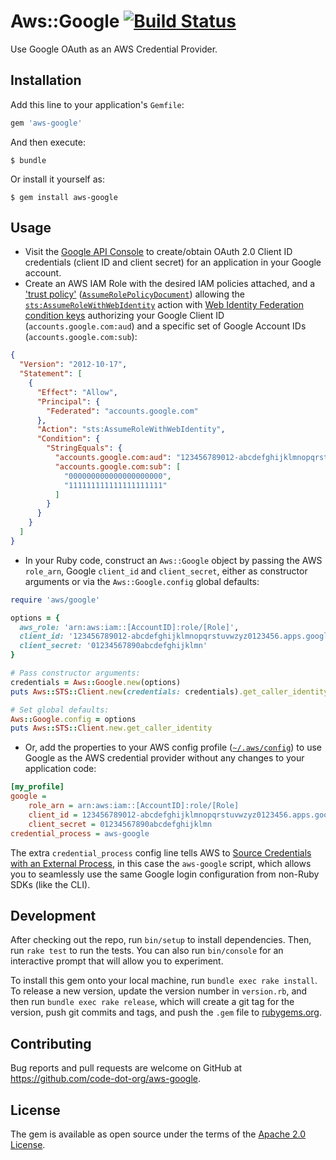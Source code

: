 # Aws::Google [![Build Status](https://travis-ci.com/code-dot-org/aws-google.svg?branch=master)](https://travis-ci.com/code-dot-org/aws-google)

Use Google OAuth as an AWS Credential Provider.

## Installation

Add this line to your application's `Gemfile`:

```ruby
gem 'aws-google'
```

And then execute:

    $ bundle

Or install it yourself as:

    $ gem install aws-google

## Usage

- Visit the [Google API Console](https://console.developers.google.com/) to create/obtain OAuth 2.0 Client ID credentials (client ID and client secret) for an application in your Google account.
- Create an AWS IAM Role with the desired IAM policies attached, and a ['trust policy'](https://docs.aws.amazon.com/IAM/latest/UserGuide/id_roles_terms-and-concepts.html#term_trust-policy) ([`AssumeRolePolicyDocument`](https://docs.aws.amazon.com/IAM/latest/APIReference/API_CreateRole.html)) allowing the [`sts:AssumeRoleWithWebIdentity`](https://docs.aws.amazon.com/STS/latest/APIReference/API_AssumeRoleWithWebIdentity.html) action with [Web Identity Federation condition keys](https://docs.aws.amazon.com/IAM/latest/UserGuide/reference_policies_iam-condition-keys.html#condition-keys-wif) authorizing
your Google Client ID (`accounts.google.com:aud`) and a specific set of Google Account IDs (`accounts.google.com:sub`):

```json
{
  "Version": "2012-10-17",
  "Statement": [
    {
      "Effect": "Allow",
      "Principal": {
        "Federated": "accounts.google.com"
      },
      "Action": "sts:AssumeRoleWithWebIdentity",
      "Condition": {
        "StringEquals": {
          "accounts.google.com:aud": "123456789012-abcdefghijklmnopqrstuvwzyz0123456.apps.googleusercontent.com",
          "accounts.google.com:sub": [
            "000000000000000000000",
            "111111111111111111111"
          ]
        }
      }
    }
  ]
}
```

- In your Ruby code, construct an `Aws::Google` object by passing the AWS `role_arn`, Google `client_id` and `client_secret`, either as constructor arguments or via the `Aws::Google.config` global defaults:
```ruby
require 'aws/google'

options = {
  aws_role: 'arn:aws:iam::[AccountID]:role/[Role]',
  client_id: '123456789012-abcdefghijklmnopqrstuvwzyz0123456.apps.googleusercontent.com',
  client_secret: '01234567890abcdefghijklmn'
}

# Pass constructor arguments:
credentials = Aws::Google.new(options)
puts Aws::STS::Client.new(credentials: credentials).get_caller_identity

# Set global defaults:
Aws::Google.config = options
puts Aws::STS::Client.new.get_caller_identity
```

- Or, add the properties to your AWS config profile ([`~/.aws/config`](https://docs.aws.amazon.com/cli/latest/userguide/cli-configure-files.html#cli-configure-files-where)) to use Google as the AWS credential provider without any changes to your application code:

```ini
[my_profile]
google =
    role_arn = arn:aws:iam::[AccountID]:role/[Role]
    client_id = 123456789012-abcdefghijklmnopqrstuvwzyz0123456.apps.googleusercontent.com
    client_secret = 01234567890abcdefghijklmn
credential_process = aws-google
```

The extra `credential_process` config line tells AWS to [Source Credentials with an External Process](https://docs.aws.amazon.com/cli/latest/userguide/cli-configure-sourcing-external.html), in this case the `aws-google` script, which allows you to seamlessly use the same Google login configuration from non-Ruby SDKs (like the CLI).

## Development

After checking out the repo, run `bin/setup` to install dependencies. Then, run `rake test` to run the tests. You can also run `bin/console` for an interactive prompt that will allow you to experiment.

To install this gem onto your local machine, run `bundle exec rake install`. To release a new version, update the version number in `version.rb`, and then run `bundle exec rake release`, which will create a git tag for the version, push git commits and tags, and push the `.gem` file to [rubygems.org](https://rubygems.org).

## Contributing

Bug reports and pull requests are welcome on GitHub at https://github.com/code-dot-org/aws-google.

## License

The gem is available as open source under the terms of the [Apache 2.0 License](http://opensource.org/licenses/apache-2.0).
